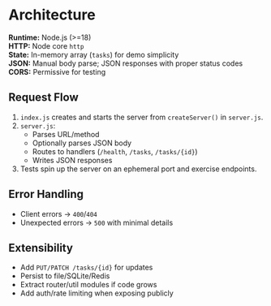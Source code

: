 # Architecture

**Runtime:** Node.js (>=18)  
**HTTP:** Node core `http`  
**State:** In-memory array (`tasks`) for demo simplicity  
**JSON:** Manual body parse; JSON responses with proper status codes  
**CORS:** Permissive for testing

## Request Flow
1. `index.js` creates and starts the server from `createServer()` in `server.js`.
2. `server.js`:
   - Parses URL/method
   - Optionally parses JSON body
   - Routes to handlers (`/health`, `/tasks`, `/tasks/{id}`)
   - Writes JSON responses
3. Tests spin up the server on an ephemeral port and exercise endpoints.

## Error Handling
- Client errors → `400`/`404`
- Unexpected errors → `500` with minimal details

## Extensibility
- Add `PUT/PATCH /tasks/{id}` for updates
- Persist to file/SQLite/Redis
- Extract router/util modules if code grows
- Add auth/rate limiting when exposing publicly
